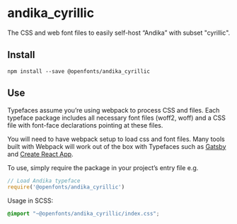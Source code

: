 
# andika_cyrillic

The CSS and web font files to easily self-host “Andika” with subset "cyrillic".

## Install

`npm install --save @openfonts/andika_cyrillic`

## Use

Typefaces assume you’re using webpack to process CSS and files. Each typeface
package includes all necessary font files (woff2, woff) and a CSS file with
font-face declarations pointing at these files.

You will need to have webpack setup to load css and font files. Many tools built
with Webpack will work out of the box with Typefaces such as [Gatsby](https://github.com/gatsbyjs/gatsby)
and [Create React App](https://github.com/facebookincubator/create-react-app).

To use, simply require the package in your project’s entry file e.g.

```javascript
// Load Andika typeface
require('@openfonts/andika_cyrillic')
```

Usage in SCSS:
```scss
@import "~@openfonts/andika_cyrillic/index.css";
```
